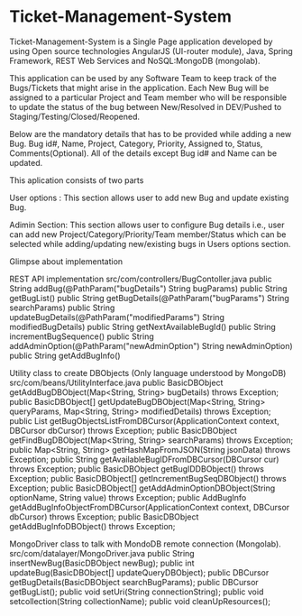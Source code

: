 # Ticket-Management-System
Ticket-Management-System is a Single Page application developed by using Open source technologies AngularJS (UI-router module), Java, Spring Framework, REST Web Services and NoSQL:MongoDB (mongolab). 

This application can be used by any Software Team to keep track of the Bugs/Tickets that might arise in the application. Each New Bug will be assigned to a particular Project and Team member who will be responsible to update the status of the bug between New/Resolved in DEV/Pushed to Staging/Testing/Closed/Reopened.

Below are the mandatory details that has to be provided while adding a new Bug.
Bug id#, Name, Project, Category, Priority, Assigned to, Status, Comments(Optional). All of the details except Bug id# and Name can be updated.

This aplication consists of two parts

User options  : This section allows user to add new Bug and update existing Bug.

Adimin Section: This section allows user to configure Bug details i.e., user can add new Project/Category/Priority/Team member/Status which can be selected while adding/updating new/existing bugs in Users options section. 

Glimpse about implementation


REST API implementation
src/com/controllers/BugContoller.java
  public String addBug(@PathParam("bugDetails") String bugParams)
  public String getBugList()
  public String getBugDetails(@PathParam("bugParams") String searchParams)
  public String updateBugDetails(@PathParam("modifiedParams") String modifiedBugDetails)
  public String getNextAvailableBugId()
  public String incrementBugSequence()
  public String addAdminOption(@PathParam("newAdminOption") String newAdminOption)
  public String getAddBugInfo()

Utility class to create DBObjects (Only language understood by MongoDB)
src/com/beans/UtilityInterface.java
   public BasicDBObject getAddBugDBObject(Map<String, String> bugDetails) throws Exception;
   public BasicDBObject[] getUpdateBugDBObject(Map<String, String> queryParams, Map<String, String> modifiedDetails) throws Exception;
   public List<Bug> getBugObjectsListFromDBCursor(ApplicationContext context, DBCursor dbCursor) throws Exception;
   public BasicDBObject getFindBugDBObject(Map<String, String> searchParams) throws Exception;
   public Map<String, String> getHashMapFromJSON(String jsonData) throws Exception;
   public String getAvailableBugIDFromDBCursor(DBCursor cur) throws Exception;
   public BasicDBObject getBugIDDBObject() throws Exception;
   public BasicDBObject[] getIncrementBugSeqDBObject() throws Exception;
   public BasicDBObject[] getAddAdminOptionDBObject(String optionName, String value) throws Exception;
   public AddBugInfo getAddBugInfoObjectFromDBCursor(ApplicationContext context, DBCursor dbCursor) throws Exception;
   public BasicDBObject getAddBugInfoDBObject() throws Exception;


MongoDriver class to talk with MondoDB remote connection (Mongolab).
src/com/datalayer/MongoDriver.java
   public String insertNewBug(BasicDBObject newBug);
   public int updateBug(BasicDBObject[] updateQueryDBObject);
   public DBCursor getBugDetails(BasicDBObject searchBugParams);
   public DBCursor getBugList();
   public void setUri(String connectionString);
   public void setcollection(String collectionName);
   public void cleanUpResources();


